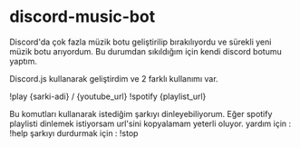 # discord-music-bot
Discord'da çok fazla müzik botu geliştirilip bırakılıyordu ve sürekli yeni müzik botu arıyordum. Bu durumdan sıkıldığım için kendi discord botumu yaptım.

Discord.js kullanarak geliştirdim ve 2 farklı kullanımı var.

!play {sarki-adi} / {youtube_url}
!spotify {playlist_url}

Bu komutları kullanarak istediğim şarkıyı dinleyebiliyorum. Eğer spotify playlisti dinlemek istiyorsam url'sini kopyalamam yeterli oluyor.
yardım için : !help
şarkıyı durdurmak için : !stop

